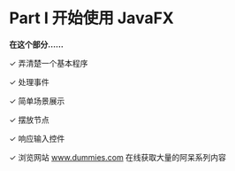 # Part I 开始使用 JavaFX

**在这个部分……**

✓ 弄清楚一个基本程序

✓ 处理事件

✓ 简单场景展示

✓ 摆放节点

✓ 响应输入控件

✓ 浏览网站 www.dummies.com 在线获取大量的阿呆系列内容

